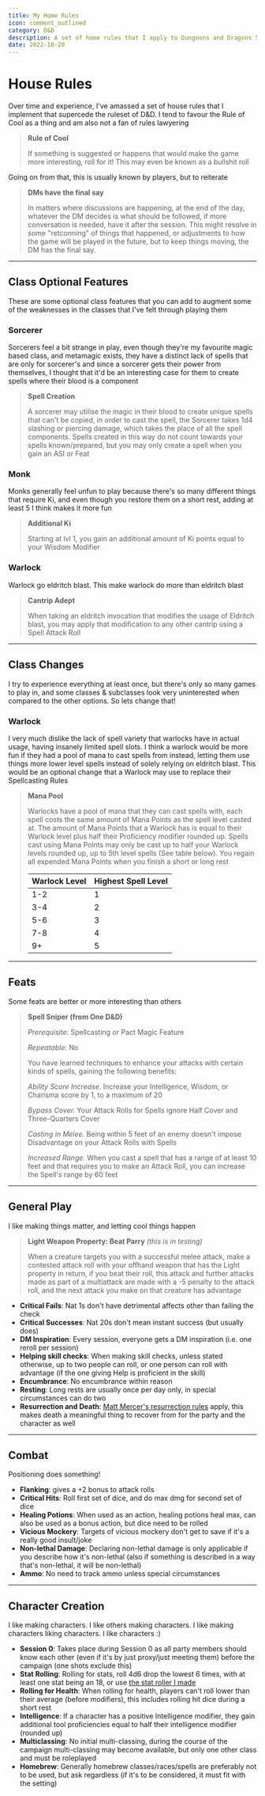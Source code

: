 ```yaml
---
title: My Home Rules
icon: comment_outlined
category: D&D
description: A set of home rules that I apply to Dungeons and Dragons 5th Edition games I run
date: 2022-10-20
---
```


# House Rules
Over time and experience, I've amassed a set of house rules that I implement that supercede the ruleset of D&D. I tend to favour the Rule of Cool as a thing and am also not a fan of rules lawyering

> **Rule of Cool**
> 
> If something is suggested or happens that would make the game more interesting, roll for it! This may even be known as a bullshit roll

Going on from that, this is usually known by players, but to reiterate

> **DMs have the final say**
>
> In matters where discussions are happening, at the end of the day, whatever the DM decides is what should be followed, if more conversation is needed, have it after the session. This might resolve in some "retconning" of things that happened, or adjustments to how the game will be played in the future, but to keep things moving, the DM has the final say.

---

## Class Optional Features
These are some optional class features that you can add to augment some of the weaknesses in the classes that I've felt through playing them

### Sorcerer
Sorcerers feel a bit strange in play, even though they're my favourite magic based class, and metamagic exists, they have a distinct lack of spells that are only for sorcerer's and since a sorcerer gets their power from themselves, I thought that it'd be an interesting case for them to create spells where their blood is a component

> **Spell Creation**
> 
> A sorcerer may utilise the magic in their blood to create unique spells that can't be copied, in order to cast the spell, the Sorcerer takes 1d4 slashing or piercing damage, which takes the place of all the spell components. Spells created in this way do not count towards your spells known/prepared, but you may only create a spell when you gain an ASI or Feat

### Monk
Monks generally feel unfun to play because there's so many different things that require Ki, and even though you restore them on a short rest, adding at least 5 I think makes it more fun

> **Additional Ki**
> 
> Starting at lvl 1, you gain an additional amount of Ki points equal to your Wisdom Modifier

### Warlock
Warlock go eldritch blast. This make warlock do more than eldritch blast

> **Cantrip Adept**
> 
> When taking an eldritch invocation that modifies the usage of Eldritch blast, you may apply that modification to any other cantrip using a Spell Attack Roll

---

## Class Changes
I try to experience everything at least once, but there's only so many games to play in, and some classes & subclasses look very uninterested when compared to the other options. So lets change that!

### Warlock
I very much dislike the lack of spell variety that warlocks have in actual usage, having insanely limited spell slots. I think a warlock would be more fun if they had a pool of mana to cast spells from instead, letting them use things more lower level spells instead of solely relying on eldritch blast. This would be an optional change that a Warlock may use to replace their Spellcasting Rules

> **Mana Pool**
> 
> Warlocks have a pool of mana that they can cast spells with, each spell costs the same amount of Mana Points as the spell level casted at. The amount of Mana Points that a Warlock has is equal to their Warlock level plus half their Proficiency modifier rounded up. Spells cast using Mana Points may only be cast up to half your Warlock levels rounded up, up to 5th level spells (See table below). You regain all expended Mana Points when you finish a short or long rest
>
> | Warlock Level | Highest Spell Level |
> |---------------|---------------------|
> |      1-2      |          1          |
> |      3-4      |          2          |
> |      5-6      |          3          |
> |      7-8      |          4          |
> |      9+       |          5          |


---

## Feats
Some feats are better or more interesting than others

> **Spell Sniper (from One D&D)**
>
> *Prerequisite*: Spellcasting or Pact Magic Feature
>
> *Repeatable*: No
>
> You have learned techniques to enhance your attacks with certain kinds of spells, gaining the following benefits:
>
> 
> *Ability Score Increase.* Increase your Intelligence, Wisdom, or Charisma score by 1, to a maximum of 20
>
> *Bypass Cover.* Your Attack Rolls for Spells ignore Half Cover and Three-Quarters Cover
>
> *Casting in Melee.* Being within 5 feet of an enemy doesn't impose Disadvantage on your Attack Rolls with Spells
>
> *Increased Range.* When you cast a spell that has a range of at least 10 feet and that requires you to make an Attack Roll, you can increase the Spell's range by 60 feet

---

## General Play
I like making things matter, and letting cool things happen

> **Light Weapon Property: Beat Parry** *(this is in testing)*
>
> When a creature targets you with a successful melee attack, make a contested attack roll with your offhand weapon that has the Light property in return, if you beat their roll, this attack and further attacks made as part of a multiattack are made with a -5 penalty to the attack roll, and the next attack you make on that creature has advantage

- **Critical Fails**: Nat 1s don't have detrimental affects other than failing the check
- **Critical Successes**: Nat 20s don't mean instant success (but usually does)
- **DM Inspiration**: Every session, everyone gets a DM inspiration (i.e. one reroll per session)
- **Helping skill checks**: When making skill checks, unless stated otherwise, up to two people can roll, or one person can roll with advantage (if the one giving Help is proficient in the skill)
- **Encumbrance**: No encumbrance within reason
- **Resting**: Long rests are usually once per day only, in special circumstances can do two
- **Resurrection and Death**: [Matt Mercer's resurrection rules](https://twitter.com/matthewmercer/status/824054305355247616?lang=en) apply, this makes death a meaningful thing to recover from for the party and the character as well

---

## Combat
Positioning does something!

- **Flanking**: gives a +2 bonus to attack rolls
- **Critical Hits**: Roll first set of dice, and do max dmg for second set of dice
- **Healing Potions**: When used as an action, healing potions heal max, can also be used as a bonus action, but dice need to be rolled
- **Vicious Mockery**: Targets of vicious mockery don't get to save if it's a really good insult/joke
- **Non-lethal Damage**: Declaring non-lethal damage is only applicable if you describe how it's non-lethal (also if something is described in a way that's non-lethal, it will be non-lethal)
- **Ammo**: No need to track ammo unless special circumstances

---

## Character Creation
I like making characters. I like others making characters. I like making characters liking characters. I like characters :)

- **Session 0**: Takes place during Session 0 as all party members should know each other (even if it's by just proxy/just meeting them) before the campaign (one shots exclude this)
- **Stat Rolling**: Rolling for stats, roll 4d6 drop the lowest 6 times, with at least one stat being an 18, or use [the stat roller I made](https://codepen.io/chrysokitty/full/jOzgeMz)
- **Rolling for Health**: When rolling for health, players can't roll lower than their average (before modifiers), this includes rolling hit dice during a short rest
- **Intelligence**: If a character has a positive Intelligence modifier, they gain additional tool proficiencies equal to half their intelligence modifier (rounded up)
- **Multiclassing**: No initial multi-classing, during the course of the campaign multi-classing may become available, but only one other class and must be roleplayed
- **Homebrew**: Generally homebrew classes/races/spells are preferably not to be used, but ask regardless (if it's to be considered, it must fit with the setting)